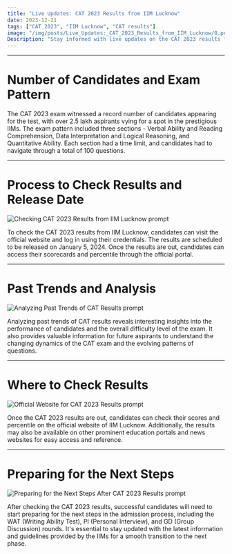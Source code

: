 ```yaml
---
title: "Live Updates: CAT 2023 Results from IIM Lucknow"
date: 2023-12-21
tags: ["CAT 2023", "IIM Lucknow", "CAT results"]
image: "/img/posts/Live_Updates:_CAT_2023_Results_from_IIM_Lucknow/0.png"
Description: "Stay informed with live updates on the CAT 2023 results from the Indian Institute of Management (IIM) Lucknow. Find out the number of candidates who appeared for the exam, the process to check the results, and the release date of the results. Get insights on the exam pattern, past trends, and where to check the results once they are out."
---
```



---
# Number of Candidates and Exam Pattern

The CAT 2023 exam witnessed a record number of candidates appearing for the test, with over 2.5 lakh aspirants vying for a spot in the prestigious IIMs. The exam pattern included three sections - Verbal Ability and Reading Comprehension, Data Interpretation and Logical Reasoning, and Quantitative Ability. Each section had a time limit, and candidates had to navigate through a total of 100 questions.



---
# Process to Check Results and Release Date

![Checking CAT 2023 Results from IIM Lucknow prompt](/img/posts/Live_Updates:_CAT_2023_Results_from_IIM_Lucknow/2.png "Checking CAT 2023 Results from IIM Lucknow")

To check the CAT 2023 results from IIM Lucknow, candidates can visit the official website and log in using their credentials. The results are scheduled to be released on January 5, 2024. Once the results are out, candidates can access their scorecards and percentile through the official portal.



---
# Past Trends and Analysis

![Analyzing Past Trends of CAT Results prompt](/img/posts/Live_Updates:_CAT_2023_Results_from_IIM_Lucknow/3.png "Analyzing Past Trends of CAT Results")

Analyzing past trends of CAT results reveals interesting insights into the performance of candidates and the overall difficulty level of the exam. It also provides valuable information for future aspirants to understand the changing dynamics of the CAT exam and the evolving patterns of questions.



---
# Where to Check Results

![Official Website for CAT 2023 Results prompt](/img/posts/Live_Updates:_CAT_2023_Results_from_IIM_Lucknow/4.png "Official Website for CAT 2023 Results")

Once the CAT 2023 results are out, candidates can check their scores and percentile on the official website of IIM Lucknow. Additionally, the results may also be available on other prominent education portals and news websites for easy access and reference.



---
# Preparing for the Next Steps

![Preparing for the Next Steps After CAT 2023 Results prompt](/img/posts/Live_Updates:_CAT_2023_Results_from_IIM_Lucknow/5.png "Preparing for the Next Steps After CAT 2023 Results")

After checking the CAT 2023 results, successful candidates will need to start preparing for the next steps in the admission process, including the WAT (Writing Ability Test), PI (Personal Interview), and GD (Group Discussion) rounds. It's essential to stay updated with the latest information and guidelines provided by the IIMs for a smooth transition to the next phase.



